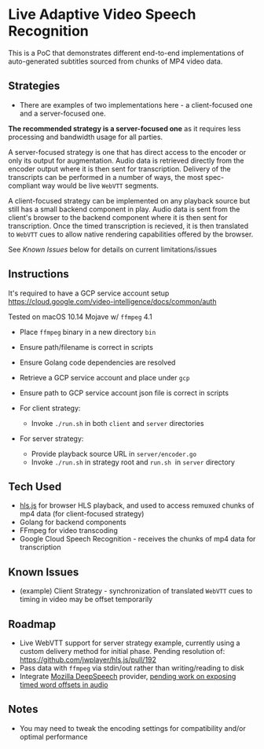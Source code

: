 # Live Adaptive Video Speech Recognition

This is a PoC that demonstrates different end-to-end implementations of auto-generated subtitles sourced from chunks of MP4 video data.

## Strategies
- There are examples of two implementations here - a client-focused one and a server-focused one.

**The recommended strategy is a server-focused one** as it requires less processing and bandwidth usage for all parties.

A server-focused strategy is one that has direct access to the encoder or only its output for augmentation. Audio data is retrieved directly from the encoder output where it is then sent for transcription. Delivery of the transcripts can be performed in a number of ways, the most spec-compliant way would be live `WebVTT` segments.

A client-focused strategy can be implemented on any playback source but still has a small backend component in play. Audio data is sent from the client's browser to the backend component where it is then sent for transcription. Once the timed transcription is recieved, it is then translated to `WebVTT` cues to allow native rendering capabilities offered by the browser.

See *Known Issues* below for details on current limitations/issues

## Instructions
It's required to have a GCP service account setup
https://cloud.google.com/video-intelligence/docs/common/auth

Tested on macOS 10.14 Mojave w/ `ffmpeg` 4.1

- Place `ffmpeg` binary in a new directory `bin`
- Ensure path/filename is correct in scripts
- Ensure Golang code dependencies are resolved
- Retrieve a GCP service account and place under `gcp`
- Ensure path to GCP service account json file is correct in scripts

- For client strategy:
  - Invoke `./run.sh` in both `client` and `server` directories

- For server strategy:
  - Provide playback source URL in `server/encoder.go`
  - Invoke `./run.sh` in strategy root and `run.sh`  in `server` directory

## Tech Used
- [hls.js](https://github.com/video-dev/hls.js) for browser HLS playback, and used to access remuxed chunks of mp4 data (for client-focused strategy)
- Golang for backend components
- FFmpeg for video transcoding
- Google Cloud Speech Recognition - receives the chunks of mp4 data for transcription

## Known Issues
- (example) Client Strategy - synchronization of translated `WebVTT` cues to timing in video may be offset temporarily

## Roadmap
- Live WebVTT support for server strategy example, currently using a custom delivery method for initial phase.
Pending resolution of: https://github.com/jwplayer/hls.js/pull/192
- Pass data with `ffmpeg` via stdin/out rather than writing/reading to disk
- Integrate [Mozilla DeepSpeech](https://github.com/mozilla/DeepSpeech) provider, [pending work on exposing timed word offsets in audio](https://discourse.mozilla.org/t/speech-to-text-json-result-with-time-per-word/32681)

## Notes
- You may need to tweak the encoding settings for compatibility and/or optimal performance
